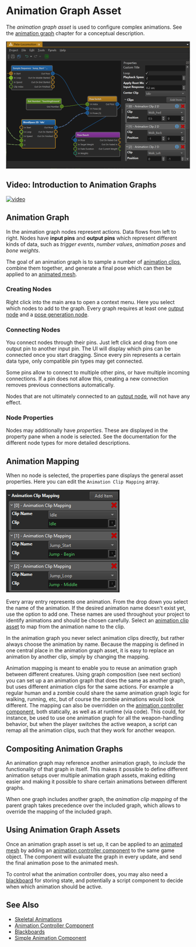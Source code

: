 # Animation Graph Asset

The *animation graph asset* is used to configure complex animations. See the [animation graph](animation-graph-overview.md) chapter for a conceptual description.

![Animation Graph Asset](media/anim-controller-asset.png)

## Video: Introduction to Animation Graphs

[![video](https://img.youtube.com/vi/nSesD8H1M4c/0.jpg)](https://www.youtube.com/watch?v=nSesD8H1M4c)

## Animation Graph

In the animation graph nodes represent actions. Data flows from left to right. Nodes have **input pins** and **output pins** which represent different kinds of data, such as *trigger events*, *number values*, *animation poses* and *bone weights*.

The goal of an animation graph is to sample a number of [animation clips](../animation-clip-asset.md), combine them together, and generate a final pose which can then be applied to an [animated mesh](../animated-mesh-component.md).

### Creating Nodes

Right click into the main area to open a context menu. Here you select which nodes to add to the graph. Every graph requires at least one [output node](anim-nodes-output.md) and a [pose generation node](anim-nodes-pose-generation.md).

### Connecting Nodes

You connect nodes through their pins. Just left click and drag from one output pin to another input pin. The UI will display which pins can be connected once you start dragging. Since every pin represents a certain data type, only compatible pin types may get connected.

Some pins allow to connect to multiple other pins, or have multiple incoming connections. If a pin does not allow this, creating a new connection removes previous connections automatically.

Nodes that are not ultimately connected to an [output node](anim-nodes-output.md), will not have any effect.

### Node Properties

Nodes may additionally have *properties*. These are displayed in the property pane when a node is selected. See the documentation for the different node types for more detailed descriptions.

## Animation Mapping

When no node is selected, the properties pane displays the general asset properties. Here you can edit the `Animation Clip Mapping` array.

![Animation clip mapping](media/anim-clip-mapping.png)

Every array entry represents one animation. From the drop down you select the name of the animation. If the desired animation name doesn't exist yet, use the **<Edit Values...>** option to add one. These names are used throughout your project to identify animations and should be chosen carefully. Select an [animation clip asset](../animation-clip-asset.md) to map from the animation name to the clip.

In the animation graph you never select animation clips directly, but rather always choose the animation by name. Because the mapping is defined in one central place in the animation graph asset, it is easy to replace an animation by another clip, simply by changing the mapping.

Animation mapping is meant to enable you to reuse an animation graph between different creatures. Using graph composition (see next section) you can set up a an animation graph that does the same as another graph, but uses different animation clips for the same actions. For example a regular human and a zombie could share the same animation graph logic for walking, running, etc, but of course the zombie animations would look different. The mapping can also be overridden on the [animation controller component](animation-controller-component.md), both statically, as well as at runtime (via code). This could, for instance, be used to use one animation graph for all the weapon-handling behavior, but when the player switches the active weapon, a script can remap all the animation clips, such that they work for another weapon.

## Compositing Animation Graphs

An animation graph may reference another animation graph, to *include* the functionality of that graph in itself. This makes it possible to define different animation setups over multiple animation graph assets, making editing easier and making it possible to share certain animations between different graphs.

When one graph includes another graph, the *animation clip mapping* of the parent graph takes precedence over the included graph, which allows to override the mapping of the included graph.

## Using Animation Graph Assets

Once an animation graph asset is set up, it can be applied to an [animated mesh](../animated-mesh-component.md) by adding an [animation controller component](animation-controller-component.md) to the same game object. The component will evaluate the graph in every update, and send the final animation pose to the animated mesh.

To control what the animation controller does, you may also need a [blackboard](../../../Miscellaneous/blackboards.md) for storing state, and potentially a script component to decide when which animation should be active.

## See Also

* [Skeletal Animations](../skeletal-animation-overview.md)
* [Animation Controller Component](animation-controller-component.md)
* [Blackboards](../../../Miscellaneous/blackboards.md)
* [Simple Animation Component](../simple-animation-component.md)

